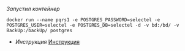 *Запустил контейнер*
```
docker run --name pqrs1 -e POSTGRES_PASSWORD=selectel -e POSTGRES_USER=selectel -e POSTGRES_DB=selectel -d -v bd:/bd/ -v BackUp:/backUp/ postgres
```
- *Инструкция*
[Инструкция](https://ptolmachev.ru/postgresql-v-kontejnere-docker.html)

